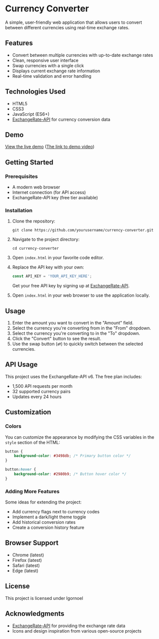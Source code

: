 # Currency Converter

A simple, user-friendly web application that allows users to convert between different currencies using real-time exchange rates.


## Features

- Convert between multiple currencies with up-to-date exchange rates
- Clean, responsive user interface
- Swap currencies with a single click
- Displays current exchange rate information
- Real-time validation and error handling

## Technologies Used

- HTML5
- CSS3
- JavaScript (ES6+)
- [ExchangeRate-API](https://www.exchangerate-api.com/) for currency conversion data

## Demo

[View the live demo](#) ([The link to demo video](https://www.loom.com/share/7d912cbad83b45d6a63fc85d5a6b3b9c?sid=7dc79b97-2794-4b05-9d07-6ffc60de70a7))

## Getting Started

### Prerequisites

- A modern web browser
- Internet connection (for API access)
- ExchangeRate-API key (free tier available)

### Installation

1. Clone the repository:
   ```
   git clone https://github.com/yourusername/currency-converter.git
   ```

2. Navigate to the project directory:
   ```
   cd currency-converter
   ```

3. Open `index.html` in your favorite code editor.

4. Replace the API key with your own:
   ```javascript
   const API_KEY = 'YOUR_API_KEY_HERE';
   ```
   
   Get your free API key by signing up at [ExchangeRate-API](https://www.exchangerate-api.com/).

5. Open `index.html` in your web browser to use the application locally.

## Usage

1. Enter the amount you want to convert in the "Amount" field.
2. Select the currency you're converting from in the "From" dropdown.
3. Select the currency you're converting to in the "To" dropdown.
4. Click the "Convert" button to see the result.
5. Use the swap button (⇄) to quickly switch between the selected currencies.

## API Usage

This project uses the ExchangeRate-API v6. The free plan includes:
- 1,500 API requests per month
- 32 supported currency pairs
- Updates every 24 hours

## Customization

### Colors

You can customize the appearance by modifying the CSS variables in the `style` section of the HTML:

```css
button {
    background-color: #3498db; /* Primary button color */
}

button:hover {
    background-color: #2980b9; /* Button hover color */
}
```

### Adding More Features

Some ideas for extending the project:
- Add currency flags next to currency codes
- Implement a dark/light theme toggle
- Add historical conversion rates
- Create a conversion history feature

## Browser Support

- Chrome (latest)
- Firefox (latest)
- Safari (latest)
- Edge (latest)

## License

This project is licensed under Igornoel

## Acknowledgments

- [ExchangeRate-API](https://www.exchangerate-api.com/) for providing the exchange rate data
- Icons and design inspiration from various open-source projects
